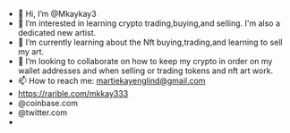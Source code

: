 - 👋 Hi, I’m @Mkaykay3 
- 👀 I’m interested in learning crypto trading,buying,and selling. I'm also a dedicated new artist.
- 🌱 I’m currently learning about the Nft buying,trading,and learning to sell my art.
- 💞️ I’m looking to collaborate on how to keep my crypto in order on my wallet addresses and when selling or trading tokens and nft art work.
- 📫 How to reach me: martiekayenglind@gmail.com
- https://rarible.com/mkkay333
- @coinbase.com
- @twitter.com
- 

<!---
Mkaykay3/Mkaykay3 is a ✨ special ✨ repository because its `README.md` (this file) appears on your GitHub profile.
You can click the Preview link to take a look at your changes.
--->
